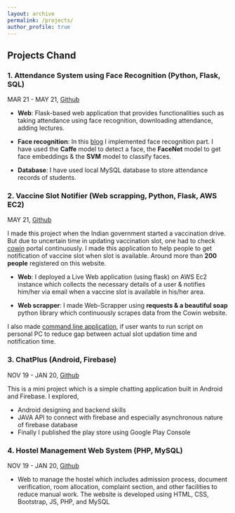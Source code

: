 ```yaml
---
layout: archive
permalink: /projects/
author_profile: true
---
```


<h2> Projects Chand </h2>

### 1. Attendance System using Face Recognition (Python, Flask, SQL)

MAR 21 - MAY 21, [Github](https://github.com/Attendance-Using-Face-Recognition/Online-Attendance-Using_Face-Recognition.git)

- **Web**: Flask-based web application that provides functionalities such as taking attendance using face recognition, downloading attendance, adding lectures.

- **Face recognition**: In this [blog](https://karm-patel.github.io/Blogs/fastpages/jupyter/2021/03/25/face_recognization.html) I implemented face recognition part. I have used the **Caffe** model to detect a face, the **FaceNet** model to get face embeddings & the **SVM** model to classify faces.
- **Database**: I have used local MySQL database to store attendance records of students.

### 2. Vaccine Slot Notifier (Web scrapping, Python, Flask, AWS EC2)

MAY 21, [Github](https://github.com/karm-patel/Vaccine-Slot-Notifier.git)

I made this project when the Indian government started a vaccination drive. But due to uncertain time in updating vaccination slot, one had to check [cowin](https://www.cowin.gov.in/) portal continuously. I made this application to help people to get notification of vaccine slot when slot is available. Around more than **200 people** registered on this website.

- **Web**: I deployed a Live Web application (using flask) on AWS Ec2 instance which collects the necessary details of a user & notifies him/her via email when a vaccine slot is available in his/her area.

- **Web scrapper**: I made Web-Scrapper using **requests & a beautiful soap** python library which continuously scrapes data from the Cowin website.
  
I also made [command line application](https://github.com/karm-patel/Vaccine-Slot-Notifier-Single-user), if user wants to run script on personal PC to reduce gap between actual slot updation time and notification time.

### 3. ChatPlus (Android, Firebase)

NOV 19 - JAN 20, [Github](https://github.com/karm-patel/HostelManagementWebSystem.git)

This is a mini project which is a simple chatting application built in Android and Firebase.
I explored,

- Android designing and backend skills
- JAVA API to connect with firebase and especially asynchronous nature of firebase database
- Finally I published the play store using Google Play Console

### 4. Hostel Management Web System (PHP, MySQL)

NOV 19 - JAN 20, [Github](https://github.com/karm-patel/HostelManagementWebSystem.git)

- Web to manage the hostel which includes admission process, document verification, room allocation, complaint section, and other facilities to reduce manual work. The website is developed using HTML, CSS, Bootstrap, JS, PHP, and MySQL
